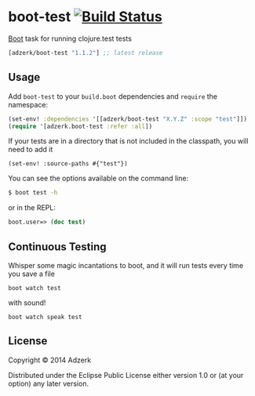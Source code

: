 # boot-test [![Build Status][badge]][build]

[Boot] task for running clojure.test tests

[](dependency)
```clojure
[adzerk/boot-test "1.1.2"] ;; latest release
```
[](/dependency)

## Usage

Add `boot-test` to your `build.boot` dependencies and `require` the
namespace:

```clj
(set-env! :dependencies '[[adzerk/boot-test "X.Y.Z" :scope "test"]])
(require '[adzerk.boot-test :refer :all])
```

If your tests are in a directory that is not included in the classpath, you will need to add it

```
(set-env! :source-paths #{"test"})
```

You can see the options available on the command line:

```bash
$ boot test -h
```

or in the REPL:

```clj
boot.user=> (doc test)
```

## Continuous Testing

Whisper some magic incantations to boot, and it will run tests every time you save a file
```
boot watch test
```
with sound!
```
boot watch speak test
```

## License

Copyright © 2014 Adzerk

Distributed under the Eclipse Public License either version 1.0 or (at
your option) any later version.

[1]: http://clojars.org/adzerk/boot-test/latest-version.svg?cache=5
[2]: http://clojars.org/adzerk/boot-test
[Boot]: https://github.com/boot-clj/boot
[badge]: https://travis-ci.org/adzerk-oss/boot-test.png?branch=master
[build]: https://travis-ci.org/adzerk-oss/boot-test

